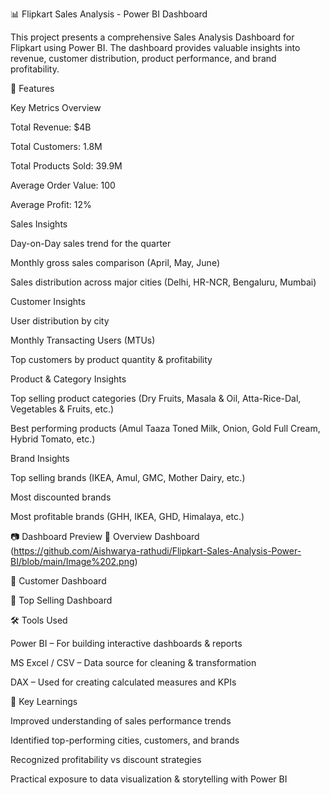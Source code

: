 📊 Flipkart Sales Analysis - Power BI Dashboard

This project presents a comprehensive Sales Analysis Dashboard for Flipkart using Power BI.
The dashboard provides valuable insights into revenue, customer distribution, product performance, and brand profitability.

🚀 Features

Key Metrics Overview

Total Revenue: $4B

Total Customers: 1.8M

Total Products Sold: 39.9M

Average Order Value: 100

Average Profit: 12%

Sales Insights

Day-on-Day sales trend for the quarter

Monthly gross sales comparison (April, May, June)

Sales distribution across major cities (Delhi, HR-NCR, Bengaluru, Mumbai)

Customer Insights

User distribution by city

Monthly Transacting Users (MTUs)

Top customers by product quantity & profitability

Product & Category Insights

Top selling product categories (Dry Fruits, Masala & Oil, Atta-Rice-Dal, Vegetables & Fruits, etc.)

Best performing products (Amul Taaza Toned Milk, Onion, Gold Full Cream, Hybrid Tomato, etc.)

Brand Insights

Top selling brands (IKEA, Amul, GMC, Mother Dairy, etc.)

Most discounted brands

Most profitable brands (GHH, IKEA, GHD, Himalaya, etc.)

📷 Dashboard Preview
🔹 Overview Dashboard
(https://github.com/Aishwarya-rathudi/Flipkart-Sales-Analysis-Power-BI/blob/main/Image%202.png)

🔹 Customer Dashboard

🔹 Top Selling Dashboard

🛠 Tools Used

Power BI – For building interactive dashboards & reports

MS Excel / CSV – Data source for cleaning & transformation

DAX – Used for creating calculated measures and KPIs

📌 Key Learnings

Improved understanding of sales performance trends

Identified top-performing cities, customers, and brands

Recognized profitability vs discount strategies

Practical exposure to data visualization & storytelling with Power BI
